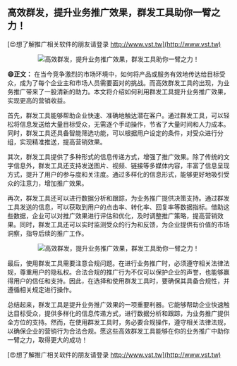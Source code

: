 ## **高效群发，提升业务推广效果，群发工具助你一臂之力！**

[😍想了解推广相关软件的朋友请登录 http://www.vst.tw](http://www.vst.tw)

 <center><img src="https://vst.tw/MP4/tuiguang/png/5.png" alt="高效群发，提升业务推广效果，群发工具助你一臂之力！"></center>

**😄正文：**
在当今竞争激烈的市场环境中，如何将产品或服务有效地传达给目标受众，成为了每个企业主和市场人员需要面对的挑战。而高效群发工具的出现，为业务推广带来了一股清新的助力。本文将介绍如何利用群发工具提升业务推广效果，实现更高的营销收益。

首先，群发工具能够帮助企业快速、准确地触达潜在客户。通过群发工具，可以轻松将信息发送给大量目标受众，无需逐个手动操作，节省了大量时间和人力成本。同时，群发工具还具备智能筛选功能，可以根据用户设定的条件，对受众进行分组，实现精准推送，提高营销效果。

其次，群发工具提供了多种形式的信息传递方式，增强了推广效果。除了传统的文字信息外，群发工具还支持发送图片、视频、链接等多媒体内容，丰富了信息呈现方式，提升了用户的参与度和关注度。通过多样化的信息形式，能够更好地吸引受众的注意力，增加推广效果。

再次，群发工具还可以进行数据分析和跟踪，为业务推广提供决策支持。通过群发工具发送的信息，可以获取到用户的点击率、转化率、回复率等数据指标。借助这些数据，企业可以对推广效果进行评估和优化，及时调整推广策略，提高营销效果。同时，群发工具还可以实时监测受众的行为和反馈，为企业提供有价值的市场洞察，指导后续的推广工作。

 <center><img src="https://vst.tw/MP4/tuiguang/png/5.png" alt="高效群发，提升业务推广效果，群发工具助你一臂之力！"></center>

最后，使用群发工具需要注意合规问题。在进行业务推广时，必须遵守相关法律法规，尊重用户的隐私权。合法合规的推广行为不仅可以保护企业的声誉，也能够赢得用户的信任和支持。因此，在选择和使用群发工具时，要确保其具备合规性，并遵循相关规定进行操作。

总结起来，群发工具是提升业务推广效果的一项重要利器。它能够帮助企业快速触达目标受众，提供多样化的信息传递方式，进行数据分析和跟踪，为业务推广提供全方位的支持。然而，在使用群发工具时，务必要合规操作，遵守相关法律法规，以确保企业的营销行为合法合规。愿这些高效群发工具能够在你的业务推广中助你一臂之力，取得更大的成功！

[😍想了解推广相关软件的朋友请登录 http://www.vst.tw](http://www.vst.tw)



